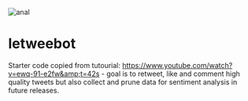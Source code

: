 ![anal](https://user-images.githubusercontent.com/64486383/115292170-efa82b80-a155-11eb-8589-0682451ccc49.jpg)
# letweebot
Starter code copied from tutourial: https://www.youtube.com/watch?v=ewq-91-e2fw&amp;t=42s - goal is to retweet, like and comment high quality tweets but also collect and prune data for sentiment analysis in future releases.

